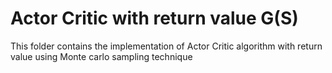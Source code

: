 # Actor Critic with return value G(S)
This folder contains the implementation of Actor Critic algorithm with return value using Monte carlo sampling technique 


